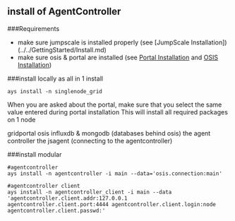 ## install of AgentController


###Requirements


-   make sure jumpscale is installed properly (see [JumpScale Installation])(../../GettingStarted/Install.md) 
-   make sure osis & portal are installed (see [Portal Installation](../Portal/Install.md) and [OSIS Installation](../OSIS/Install.md))

###install locally as all in 1 install


```
ays install -n singlenode_grid
```
When you are asked about the portal, make sure that you select the same value entered during portal installation This will install all required packages on 1 node

gridportal
osis
influxdb & mongodb (databases behind osis)
the agent controller
the jsagent (connecting to the agentcontroller)


###install modular


```shell
#agentcontroller
ays install -n agentcontroller -i main --data='osis.connection:main'

#agentcontroller client
ays install -n agentcontroller_client -i main --data 'agentcontroller.client.addr:127.0.0.1 agentcontroller.client.port:4444 agentcontroller.client.login:node agentcontroller.client.passwd:'
```
